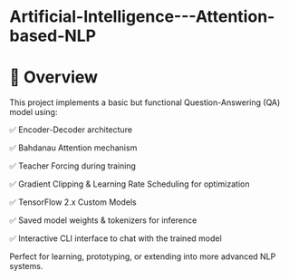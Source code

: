 # Artificial-Intelligence---Attention-based-NLP

# 📌 Overview

This project implements a basic but functional Question-Answering (QA) model using:

✅ Encoder-Decoder architecture

✅ Bahdanau Attention mechanism

✅ Teacher Forcing during training

✅ Gradient Clipping & Learning Rate Scheduling for optimization

✅ TensorFlow 2.x Custom Models

✅ Saved model weights & tokenizers for inference

✅ Interactive CLI interface to chat with the trained model

Perfect for learning, prototyping, or extending into more advanced NLP systems.
